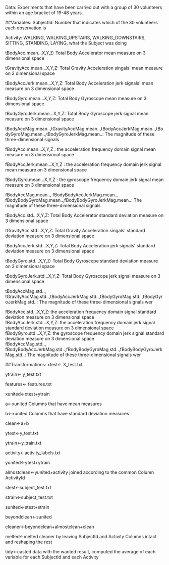 Data: Experiments that have been carried out with a group of 30 volunteers within an age bracket of 19-48 years.

##Variables:
SubjectId: Number that indicates which of the 30 volunteers each observation is

Activity:  WALKING, WALKING_UPSTAIRS, WALKING_DOWNSTAIRS, SITTING, STANDING, LAYING, what the Subject was doing

tBodyAcc.mean...X,Y,Z: Total Body Accelerator mean measure on 3 dimensional space

tGravityAcc.mean...X,Y,Z: Total Gravity Acceleration singals' mean measure on 3 dimensional space

tBodyAccJerk.mean...X,Y,Z: Total Body Acceleration jerk signals' mean measure on 3 dimensional space

tBodyGyro.mean...X,Y,Z: Total Body Gyroscope  mean measure on 3 dimensional space

tBodyGyroJerk.mean...X,Y,Z: Total Body Gyroscope jerk signal mean measure on 3 dimensional space

tBodyAccMag.mean..,tGravityAccMag.mean..,tBodyAccJerkMag.mean..,tBodyGyroMag.mean..,tBodyGyroJerkMag.mean..: The magnitude of these three-dimensional signals 

fBodyAcc.mean...X,Y,Z : the acceleration frequency domain signal mean measure on 3 dimensional space  

fBodyAccJerk.mean...X,Y,Z : the acceleration frequency domain jerk signal mean measure on 3 dimensional space   

fBodyGyro.mean...X,Y,Z :  the gyroscope frequency domain jerk signal mean measure on 3 dimensional space 

fBodyAccMag.mean.., fBodyBodyAccJerkMag.mean.., fBodyBodyGyroMag.mean..,fBodyBodyGyroJerkMag.mean..: The magnitude of these three-dimensional signals 

tBodyAcc.std...X,Y,Z:  Total Body Accelerator standard deviation measure on 3 dimensional space   

tGravityAcc.std...X,Y,Z:  Total Gravity Acceleration singals' standard deviation measure on 3 dimensional space 

tBodyAccJerk.std...X,Y,Z:     Total Body Acceleration jerk signals' standard deviation measure on 3 dimensional space

tBodyGyro.std...X,Y,Z:          Total Body Gyroscope  standard deviation measure on 3 dimensional space

tBodyGyroJerk.std...X,Y,Z:   Total Body Gyroscope jerk signal  measure on 3 dimensional space   

tBodyAccMag.std.., tGravityAccMag.std..,tBodyAccJerkMag.std..,tBodyGyroMag.std..,tBodyGyroJerkMag.std..: The magnitude of these three-dimensional signals wer  

fBodyAcc.std...X,Y,Z:  the acceleration frequency domain signal standard deviation measure on 3 dimensional space          
fBodyAccJerk.std...X,Y,Z: the acceleration frequency domain jerk signal standard deviation measure on 3 dimensional space     
fBodyGyro.std...X,Y,Z:  the gyroscope frequency domain jerk signal standard deviation measure on 3 dimensional space        
fBodyAccMag.std.., fBodyBodyAccJerkMag.std..,fBodyBodyGyroMag.std..,fBodyBodyGyroJerkMag.std..: The magnitude of these three-dimensional signals wer

##Transformations:
xtest<- X_test.txt

ytrain<- y_test.txt

features<- features.txt

xunited<-xtest+ytrain

a<-xunited Columns that have mean measures

b<-xunited Columns that have standard deviation measures

clean<-a+b

ytest<-y_test.txt

ytrain<-y_train.txt

activity<-activity_labels.txt

yunited<-ytest+ytrain

almostclean<-yunited+activity joined according to the common Column ActivityId

stest<-subject_test.txt

strain<-subject_test.txt

sunited<-stest+strain

beyondclean<-sunited

cleaner<-beyondclean+almostclean+clean

melted<-melted cleaner by leaving SubjectId and Activity Columns intact and reshaping the rest

tidy<-casted data with the wanted result, computed the average of each variable for each SubjectId and each Activity

